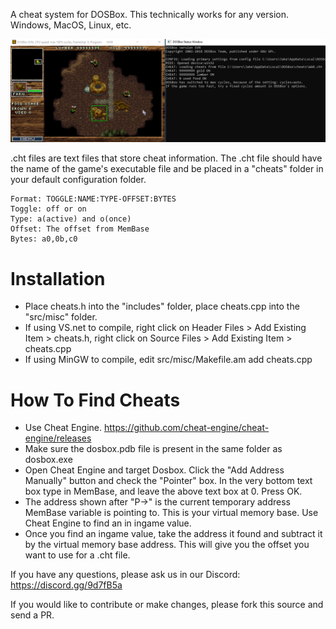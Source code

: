 A cheat system for DOSBox. This technically works for any version. Windows, MacOS, Linux, etc.

![](screenshot.png)

.cht files are text files that store cheat information. The .cht file should have the name of the game's executable file and be placed in a "cheats" folder in your default configuration folder.

    Format: TOGGLE:NAME:TYPE-OFFSET:BYTES
    Toggle: off or on
    Type: a(active) and o(once)
	Offset: The offset from MemBase
    Bytes: a0,0b,c0

# Installation
- Place cheats.h into the "includes" folder, place cheats.cpp into the "src/misc" folder.
- If using VS.net to compile, right click on Header Files > Add Existing Item > cheats.h, right click on Source Files > Add Existing Item > cheats.cpp
- If using MinGW to compile, edit src/misc/Makefile.am add cheats.cpp

# How To Find Cheats
- Use Cheat Engine. https://github.com/cheat-engine/cheat-engine/releases
- Make sure the dosbox.pdb file is present in the same folder as dosbox.exe
- Open Cheat Engine and target Dosbox. Click the "Add Address Manually" button and check the "Pointer" box. In the very bottom text box type in MemBase, and leave the above text box at 0. Press OK.
- The address shown after "P->" is the current temporary address MemBase variable is pointing to. This is your virtual memory base. Use Cheat Engine to find an in ingame value.
- Once you find an ingame value, take the address it found and subtract it by the virtual memory base address. This will give you the offset you want to use for a .cht file.

If you have any questions, please ask us in our Discord: https://discord.gg/9d7fB5a

If you would like to contribute or make changes, please fork this source and send a PR.